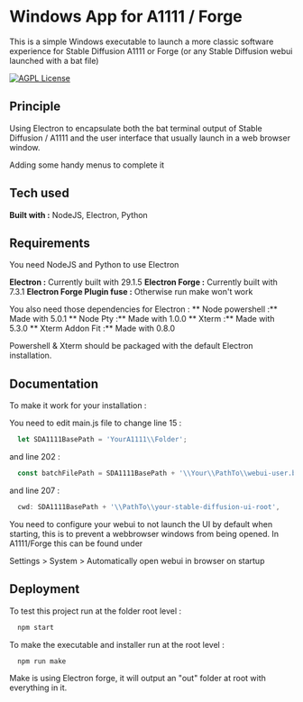 
# Windows App for A1111 / Forge

This is a simple Windows executable to launch a more classic software experience for Stable Diffusion A1111 or Forge (or any Stable Diffusion webui launched with a bat file)

[![AGPL License](https://img.shields.io/badge/License-AGPL-blue.svg)](http://www.gnu.org/licenses/agpl-3.0)


## Principle

Using Electron to encapsulate both the bat terminal output of Stable Diffusion / A1111 and the user interface that usually launch in a web browser window.

Adding some handy menus to complete it

## Tech used

**Built with :** NodeJS, Electron, Python

## Requirements

You need NodeJS and Python to use Electron

**Electron :** Currently built with 29.1.5
**Electron Forge :** Currently built with 7.3.1
**Electron Forge Plugin fuse :** Otherwise run make won't work

You also need those dependencies for Electron :
** Node powershell :** Made with 5.0.1
** Node Pty :** Made with 1.0.0
** Xterm :** Made with 5.3.0
** Xterm Addon Fit :** Made with 0.8.0

Powershell & Xterm should be packaged with the default Electron installation.

## Documentation
To make it work for your installation : 

You need to edit main.js file to change line 15 :

```javascript
  let SDA1111BasePath = 'YourA1111\\Folder';
```
and line 202 : 

```javascript
  const batchFilePath = SDA1111BasePath + '\\Your\\PathTo\\webui-user.bat';
```
and line 207 :

```javascript
  cwd: SDA1111BasePath + '\\PathTo\\your-stable-diffusion-ui-root',
```
You need to configure your webui to not launch the UI by default when starting, this is to prevent a webbrowser windows from being opened.
In A1111/Forge this can be found under 

Settings > System > Automatically open webui in browser on startup


## Deployment

To test this project run at the folder root level :

```bash
  npm start
```

To make the executable and installer run at the root level :

```bash
  npm run make
```
Make is using Electron forge, it will output an "out" folder at root with everything in it.